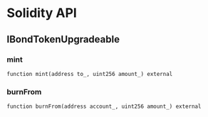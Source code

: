 # Solidity API

## IBondTokenUpgradeable

### mint

```solidity
function mint(address to_, uint256 amount_) external
```

### burnFrom

```solidity
function burnFrom(address account_, uint256 amount_) external
```

